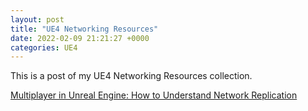 ```yaml
---
layout: post
title: "UE4 Networking Resources"
date: 2022-02-09 21:21:27 +0000
categories: UE4
---
```


This is a post of my UE4 Networking Resources collection.

[Multiplayer in Unreal Engine: How to Understand Network Replication]([https://www.youtube.com/watch?v=JOJP0CvpB8w&t=213s&ab_channel=AlexForsythe])